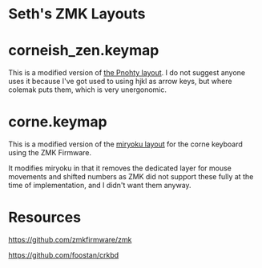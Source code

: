 # Seth's ZMK Layouts

# corneish_zen.keymap
This is a modified version of [the Pnohty layout](https://github.com/rayduck/pnohty). I do not suggest anyone uses it because I've got used to using hjkl as arrow keys, but where colemak puts them, which is very unergonomic. 

# corne.keymap
This is a modified version of the <a href="https://github.com/manna-harbour/qmk_firmware/blob/miryoku/users/manna-harbour_miryoku/miryoku.org">miryoku layout</a> for the corne keyboard using the ZMK Firmware.

It modifies miryoku in that it removes the dedicated layer for mouse movements and shifted numbers as ZMK did not support these fully at the time of implementation, and I didn't want them anyway.

# Resources

https://github.com/zmkfirmware/zmk

https://github.com/foostan/crkbd

